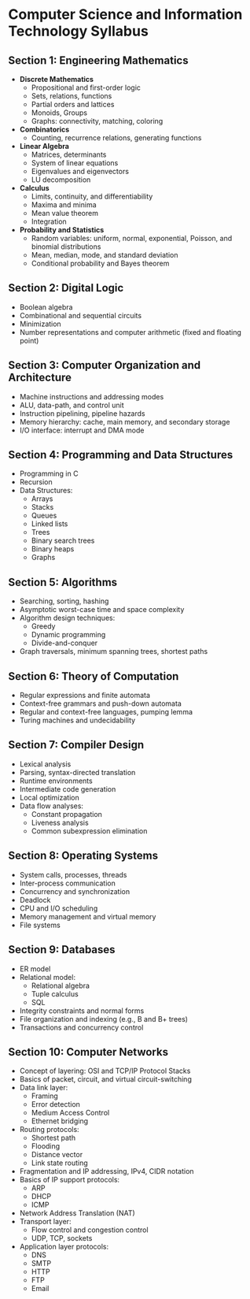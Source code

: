 # Computer Science and Information Technology Syllabus

## Section 1: Engineering Mathematics

- **Discrete Mathematics**
  - Propositional and first-order logic
  - Sets, relations, functions
  - Partial orders and lattices
  - Monoids, Groups
  - Graphs: connectivity, matching, coloring
- **Combinatorics**
  - Counting, recurrence relations, generating functions
- **Linear Algebra**
  - Matrices, determinants
  - System of linear equations
  - Eigenvalues and eigenvectors
  - LU decomposition
- **Calculus**
  - Limits, continuity, and differentiability
  - Maxima and minima
  - Mean value theorem
  - Integration
- **Probability and Statistics**
  - Random variables: uniform, normal, exponential, Poisson, and binomial distributions
  - Mean, median, mode, and standard deviation
  - Conditional probability and Bayes theorem

## Section 2: Digital Logic

- Boolean algebra
- Combinational and sequential circuits
- Minimization
- Number representations and computer arithmetic (fixed and floating point)

## Section 3: Computer Organization and Architecture

- Machine instructions and addressing modes
- ALU, data-path, and control unit
- Instruction pipelining, pipeline hazards
- Memory hierarchy: cache, main memory, and secondary storage
- I/O interface: interrupt and DMA mode

## Section 4: Programming and Data Structures

- Programming in C
- Recursion
- Data Structures:
  - Arrays
  - Stacks
  - Queues
  - Linked lists
  - Trees
  - Binary search trees
  - Binary heaps
  - Graphs

## Section 5: Algorithms

- Searching, sorting, hashing
- Asymptotic worst-case time and space complexity
- Algorithm design techniques:
  - Greedy
  - Dynamic programming
  - Divide-and-conquer
- Graph traversals, minimum spanning trees, shortest paths

## Section 6: Theory of Computation

- Regular expressions and finite automata
- Context-free grammars and push-down automata
- Regular and context-free languages, pumping lemma
- Turing machines and undecidability

## Section 7: Compiler Design

- Lexical analysis
- Parsing, syntax-directed translation
- Runtime environments
- Intermediate code generation
- Local optimization
- Data flow analyses:
  - Constant propagation
  - Liveness analysis
  - Common subexpression elimination

## Section 8: Operating Systems

- System calls, processes, threads
- Inter-process communication
- Concurrency and synchronization
- Deadlock
- CPU and I/O scheduling
- Memory management and virtual memory
- File systems

## Section 9: Databases

- ER model
- Relational model:
  - Relational algebra
  - Tuple calculus
  - SQL
- Integrity constraints and normal forms
- File organization and indexing (e.g., B and B+ trees)
- Transactions and concurrency control

## Section 10: Computer Networks

- Concept of layering: OSI and TCP/IP Protocol Stacks
- Basics of packet, circuit, and virtual circuit-switching
- Data link layer:
  - Framing
  - Error detection
  - Medium Access Control
  - Ethernet bridging
- Routing protocols:
  - Shortest path
  - Flooding
  - Distance vector
  - Link state routing
- Fragmentation and IP addressing, IPv4, CIDR notation
- Basics of IP support protocols:
  - ARP
  - DHCP
  - ICMP
- Network Address Translation (NAT)
- Transport layer:
  - Flow control and congestion control
  - UDP, TCP, sockets
- Application layer protocols:
  - DNS
  - SMTP
  - HTTP
  - FTP
  - Email

